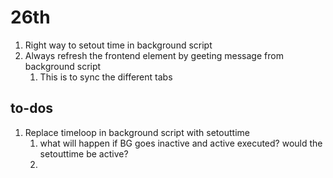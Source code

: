 # 26th 
1. Right way to setout time in background script
2. Always refresh the frontend element by geeting message from background script
   1. This is to sync the different tabs

## to-dos
1. Replace timeloop in background script with setouttime
   1. what will happen if BG goes inactive and active executed? would the setouttime be active?
   2.   